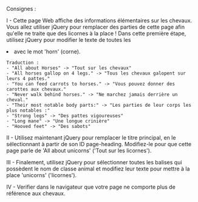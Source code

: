 Consignes :

I - Cette page Web affiche des informations élémentaires sur les chevaux. Vous allez utiliser jQuery pour remplacer
 des parties de cette page afin qu'elle ne traite que des licornes à la place !
 Dans cette première étape, utilisez jQuery pour modifier le texte de toutes les <li> avec le mot 'horn' (corne).

    Traduction :
    - "All about Horses" -> "Tout sur les chevaux"
    - "All horses gallop on 4 legs." -> "Tous les chevaux galopent sur leurs 4 pattes."
    - "You can feed carrots to horses." -> "Vous pouvez donner des carottes aux chevaux."
    - "Never walk behind horses." -> "Ne marchez jamais derrière un cheval."
    - "Their most notable body parts:" -> "Les parties de leur corps les plus notables :"
    - "Strong legs" -> "Des pattes vigoureuses"
    - "Long mane" -> "Une longue crinière"
    - "Hooved feet" -> "Des sabots"


II - Utilisez maintenant jQuery pour remplacer le titre principal, en le sélectionnant à partir de son ID page-heading.
 Modifiez-le pour que cette page parle de 'All about unicorns' ('Tout sur les licornes').

III - Finalement, utilisez jQuery pour sélectionner toutes les balises <span> qui possèdent le nom de classe animal
 et modifiez leur texte pour mettre à la place 'unicorns' ('licornes').


IV - Verifier dans le navigateur que votre page ne comporte plus de référence aux chevaux.



